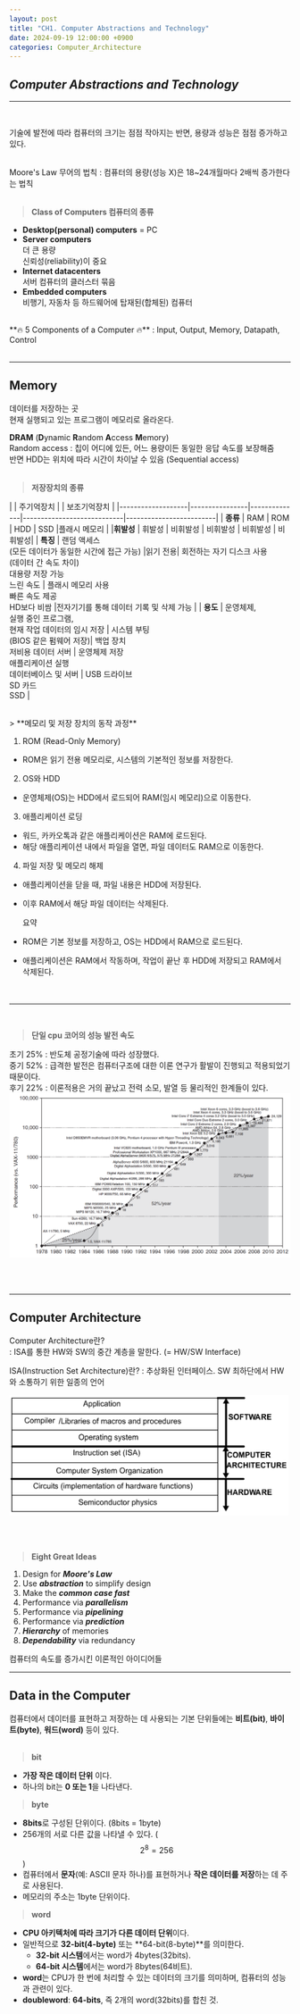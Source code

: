 ```yaml
---
layout: post
title: "CH1. Computer Abstractions and Technology"
date: 2024-09-19 12:00:00 +0900
categories: Computer_Architecture
---
```

## *Computer Abstractions and Technology*
-------
<br>

기술에 발전에 따라 컴퓨터의 크기는 점점 작아지는 반면, 용량과 성능은 점점 증가하고 있다. <br><br>

Moore's Law 무어의 법칙
: 컴퓨터의 용량(성능 X)은 18~24개월마다 2배씩 증가한다는 법칙 <br><br>

> **Class of Computers 컴퓨터의 종류**

- **Desktop(personal) computers** = PC
- **Server computers** <br>
 더 큰 용량 <br>
신뢰성(reliability)이 중요
- **Internet datacenters** <br>
서버 컴퓨터의 클러스터 묶음
- **Embedded computers** <br>
비행기, 자동차 등 하드웨어에 탑재된(합체된) 컴퓨터

<br>
**🔥 5 Components of a Computer 🔥**
: Input, Output, Memory, Datapath, Control
<br><br>

----------
## **Memory**
데이터를 저장하는 곳<br> 현재 실행되고 있는 프로그램이 메모리로 올라온다. <br>

**DRAM** (**D**ynamic **R**andom **A**ccess **M**emory)<br>
Random access : 칩이 어디에 있든, 어느 용량이든 동일한 응답 속도를 보장해줌 <br>
반면 HDD는 위치에 따라 시간이 차이날 수 있음 (Sequential access)<br><br>

> **저장장치의 종류**

|       |    주기억장치   |   |    보조기억장치 | 
|-------------------|----------------|--------------|----------------------------|-------------------------|
| **종류**        | RAM            | ROM        | HDD      | SSD |플래시 메모리 |
|**휘발성**          |   휘발성       | 비휘발성     | 비휘발성         | 비휘발성   | 비휘발성|
| **특징**        |  랜덤 액세스 <br> (모든 데이터가 동일한 시간에 접근 가능) |읽기 전용| 회전하는 자기 디스크 사용<br> (데이터 간 속도 차이)<br> 대용량 저장 가능 <br> 느린 속도 | 플래시 메모리 사용<br> 빠른 속도 제공 <br> HD보다 비쌈 |전자기기를 통해 데이터 기록 및 삭제 가능 |
|   **용도**         | 운영체제,<br> 실행 중인 프로그램,<br> 현재 작업 데이터의 임시 저장 | 시스템 부팅 <br>(BIOS 같은 펌웨어 저장)| 백업 장치<br> 저비용 데이터 서버 | 운영체제 저장<br> 애플리케이션 실행<br> 데이터베이스 및 서버  | USB 드라이브<br> SD 카드<br> SSD  |


<br>
> **메모리 및 저장 장치의 동작 과정**

1. ROM (Read-Only Memory)
- ROM은 읽기 전용 메모리로, 시스템의 기본적인 정보를 저장한다.

2. OS와 HDD
- 운영체제(OS)는 HDD에서 로드되어 RAM(임시 메모리)으로 이동한다.

3. 애플리케이션 로딩
- 워드, 카카오톡과 같은 애플리케이션은 RAM에 로드된다.
- 해당 애플리케이션 내에서 파일을 열면, 파일 데이터도 RAM으로 이동한다.

4. 파일 저장 및 메모리 해제
- 애플리케이션을 닫을 때, 파일 내용은 HDD에 저장된다.
- 이후 RAM에서 해당 파일 데이터는 삭제된다.

  요약
- ROM은 기본 정보를 저장하고, OS는 HDD에서 RAM으로 로드된다.
- 애플리케이션은 RAM에서 작동하며, 작업이 끝난 후 HDD에 저장되고 RAM에서 삭제된다.
<br><br><br>

------------
<br>

> **단일 cpu 코어의 성능 발전 속도**

초기 25% : 반도체 공정기술에 따라 성장했다. <br>
중기 52% : 급격한 발전은 컴퓨터구조에 대한 이론 연구가 활발이 진행되고 적용되었기 때문이다. <br>
후기 22% : 이론적용은 거의 끝났고 전력 소모, 발열 등 물리적인 한계들이 있다. <br>
<img src="assets/img/Uniprocessor Performance.png" alt="Uniprocessor Performance" />


<br><br>

------------

## **Computer Architecture**
Computer Architecture란? <br>
: ISA를 통한 HW와 SW의 중간 계층을 말한다. (= HW/SW Interface)<br>

ISA(Instruction Set Architecture)란?
: 추상화된 인터페이스. SW 최하단에서 HW와 소통하기 위한 일종의 언어

<img src="assets/img/Computer Architecture.png" alt="Computer Architecture" width="500"/>

<br><br>

> **Eight Great Ideas**

1. Design for ***Moore's Law***
2. Use ***abstraction*** to simplify design
3. Make the ***common case fast***
4. Performance via ***parallelism***
5. Performance via ***pipelining***
6. Performance via ***prediction***
7. ***Hierarchy*** of memories
8. ***Dependability*** via redundancy

컴퓨터의 속도를 증가시킨 이론적인 아이디어들
<br>

--------------------


## **Data in the Computer**

컴퓨터에서 데이터를 표현하고 저장하는 데 사용되는 기본 단위들에는 **비트(bit)**, **바이트(byte)**, **워드(word)** 등이 있다.
<br><br>

> **bit**

- **가장 작은 데이터 단위** 이다. 
- 하나의 bit는 **0 또는 1**을 나타낸다.

>  **byte**

- **8bits**로 구성된 단위이다. (8bits = 1byte)
- 256개의 서로 다른 값을 나타낼 수 있다. ($$2^{8}=256$$)
- 컴퓨터에서 **문자**(예: ASCII 문자 하나)를 표현하거나 **작은 데이터를 저장**하는 데 주로 사용된다.
- 메모리의 주소는 1byte 단위이다. 

> **word**

- **CPU 아키텍처에 따라 크기가 다른 데이터 단위**이다.
- 일반적으로 **32-bit(4-byte)** 또는 **64-bit(8-byte)**를 의미한다.
  - **32-bit 시스템**에서는 word가 4bytes(32bits).
  - **64-bit 시스템**에서는 word가 8bytes(64비트).
- **word**는 CPU가 한 번에 처리할 수 있는 데이터의 크기를 의미하며, 컴퓨터의 성능과 관련이 있다.
- **doubleword**: **64-bits**, 즉 2개의 word(32bits)를 합친 것.
